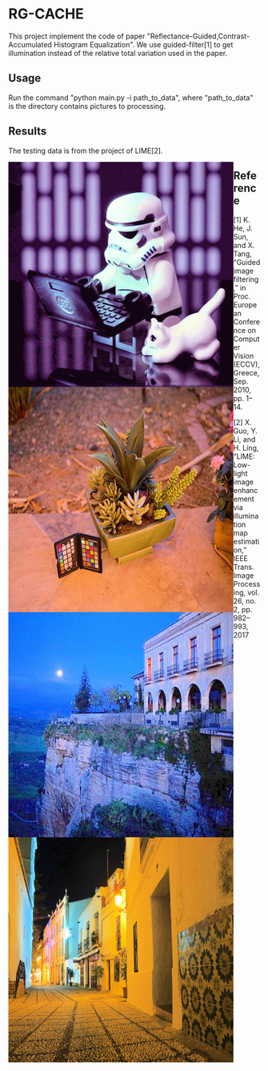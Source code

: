 # RG-CACHE

This project implement the code of paper "Reflectance-Guided,Contrast-Accumulated Histogram Equalization". We use guided-filter[1] to get illumination instead of the relative total variation used in the paper.

## Usage

Run the command "python main.py -i path_to_data", where "path_to_data" is the directory contains pictures to processing.

## Results

The testing data is from the project of LIME[2].

<img src="https://github.com/DavidQiuChao/RG-CACHE/blob/main/7.jpg" width = "450" height = "450" alt="pic1" align=left />
<img src="https://github.com/DavidQiuChao/RG-CACHE/blob/main/3.jpg" width = "450" height = "450" alt="pic2" align=left />
<img src="https://github.com/DavidQiuChao/RG-CACHE/blob/main/2.jpg" width = "450" height = "450" alt="pic3" align=left />
<img src="https://github.com/DavidQiuChao/RG-CACHE/blob/main/5.jpg" width = "450" height = "450" alt="pic4" align=left />    



Reference
---------

[1] K. He, J. Sun, and X. Tang, “Guided image filtering,” in Proc. European Conference on Computer Vision (ECCV), Greece, Sep. 2010, pp. 1–14.

[2] X. Guo, Y. Li, and H. Ling, “LIME: Low-light image enhancement via illumination map estimation,” IEEE Trans. Image Processing, vol. 26, no. 2, pp. 982–993, 2017
